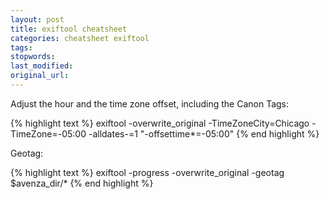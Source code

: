 ```yaml
---
layout: post
title: exiftool cheatsheet
categories: cheatsheet exiftool
tags:
stopwords:
last_modified:
original_url:
---
```



Adjust the hour and the time zone offset, including the Canon Tags:

{% highlight text %}
exiftool -overwrite_original -TimeZoneCity=Chicago -TimeZone=-05:00 -alldates-=1 "-offsettime*=-05:00"
{% end highlight %}

Geotag:

{% highlight text %}
exiftool -progress -overwrite_original -geotag $avenza_dir/*
{% end highlight %}
